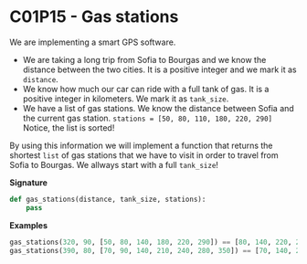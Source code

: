 # C01P15 - Gas stations

We are implementing a smart GPS software.

-   We are taking a long trip from Sofia to Bourgas and we know the distance between the two cities. It is a positive integer and we mark it as `distance`.
-   We know how much our car can ride with a full tank of gas. It is a positive integer in kilometers. We mark it as `tank_size`.
-   We have a list of gas stations. We know the distance between Sofia and the current gas station. `stations = [50, 80, 110, 180, 220, 290]` Notice, the list is sorted!

By using this information we will implement a function that returns the shortest `list` of gas stations that we have to visit in order to travel from Sofia to Bourgas. We allways start with a full `tank_size`!

**Signature**

```python
def gas_stations(distance, tank_size, stations):
    pass
```

**Examples**

```python
gas_stations(320, 90, [50, 80, 140, 180, 220, 290]) == [80, 140, 220, 290]
gas_stations(390, 80, [70, 90, 140, 210, 240, 280, 350]) == [70, 140, 210, 280, 350]
```
